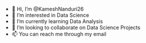 - 👋 Hi, I’m @KameshNanduri26
- 👀 I’m interested in Data Science
- 🌱 I’m currently learning Data Analysis
- 💞️ I’m looking to collaborate on Data Science Projects
- 📫 You can reach me through my email

<!---
KameshNanduri26/KameshNanduri26 is a ✨ special ✨ repository because its `README.md` (this file) appears on your GitHub profile.
You can click the Preview link to take a look at your changes.
--->
